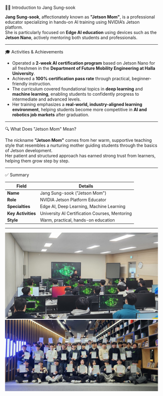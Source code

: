 🧑‍🏫 Introduction to Jang Sung-sook

**Jang Sung-sook**, affectionately known as **"Jetson Mom"**, is a professional educator specializing in hands-on AI training using NVIDIA’s Jetson platform.  
She is particularly focused on **Edge AI education** using devices such as the **Jetson Nano**, actively mentoring both students and professionals.

---

🎓 Activities & Achievements

- Operated a **2-week AI certification program** based on Jetson Nano for all freshmen in the **Department of Future Mobility Engineering at Halla University**.
- Achieved a **100% certification pass rate** through practical, beginner-friendly instruction.
- The curriculum covered foundational topics in **deep learning** and **machine learning**, enabling students to confidently progress to intermediate and advanced levels.
- Her training emphasizes a **real-world, industry-aligned learning environment**, helping students become more competitive in **AI and robotics job markets** after graduation.

---

🔍 What Does "Jetson Mom" Mean?

The nickname **"Jetson Mom"** comes from her warm, supportive teaching style that resembles a nurturing mother guiding students through the basics of Jetson development.  
Her patient and structured approach has earned strong trust from learners, helping them grow step by step.

---

✅ Summary

| Field              | Details                                       |
|-------------------|-----------------------------------------------|
| **Name**           | Jang Sung-sook ("Jetson Mom")                 |
| **Role**           | NVIDIA Jetson Platform Educator               |
| **Specialties**    | Edge AI, Deep Learning, Machine Learning      |
| **Key Activities** | University AI Certification Courses, Mentoring |
| **Style**          | Warm, practical, hands-on education           |

---

![image1](Jangseongsook1.jpg)
![image2](Jangseongsook2.jpg)
